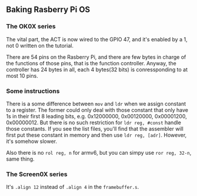 ## Baking Rasberry Pi OS
### The OK0X series

The vital part, the ACT is now wired to the GPIO 47, and it's enabled by a 1,
not 0 written on the tutorial.

There are 54 pins on the Rasberry Pi, and there are few bytes in charge of the
functions of those pins, that is the function controller. Anyway, the
controller has 24 bytes in all, each 4 bytes(32 bits) is conressponding to at
most 10 pins.

### Some instructions
There is a some difference between `mov` and `ldr` when we assign constant to a
register. The former could only deal with those constant that only have 1s in
their first 8 leading bits, e.g. 0x12000000, 0x00120000, 0x00001200,
0x00000012. But there is no such restriction for `ldr reg, #const`
handle those constants. If you see the list files, you'll find that the
assembler will first put these constant in memory and then use `ldr reg,
[adr]`. However, it's somehow slower.

Also there is no `rol reg, n` for armv6, but you can simpy use `ror reg, 32-n`,
same thing.

### The Screen0X series
It's `.align 12` instead of `.align 4` in the `framebuffer.s`.
